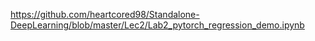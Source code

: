 https://github.com/heartcored98/Standalone-DeepLearning/blob/master/Lec2/Lab2_pytorch_regression_demo.ipynb
